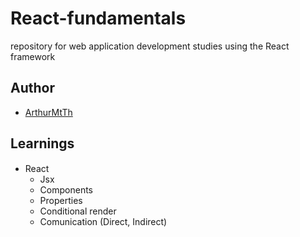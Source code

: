 # React-fundamentals

repository for web application development studies using the React framework

## Author

- [ArthurMtTh](https://www.github.com/ArthurMtTh)

## Learnings
+ React <img width="15" height="15" src="https://cdn.jsdelivr.net/gh/devicons/devicon/icons/react/react-original.svg"/> 
    + Jsx
    + Components
    + Properties
    + Conditional render
    + Comunication (Direct, Indirect)